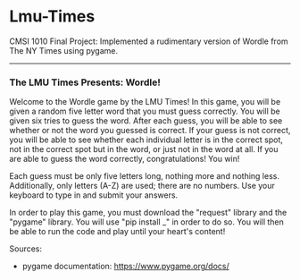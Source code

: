 # Lmu-Times
CMSI 1010 Final Project: Implemented a rudimentary version of Wordle from The NY Times using pygame.

----------------------------------------------------------------------------------------------------


### The LMU Times Presents: Wordle!

Welcome to the Wordle game by the LMU Times! In this game, you will be given a random five letter word that you must guess correctly. You will be given six tries to guess the word. After each guess, you will be able to see whether or not the word you guessed is correct. If your guess is not correct, you will be able to see whether each individual letter is in the correct spot, not in the correct spot but in the word, or just not in the word at all. If you are able to guess the word correctly, congratulations! You win!

Each guess must be only five letters long, nothing more and nothing less. Additionally, only letters (A-Z) are used; there are no numbers. Use your keyboard to type in and submit your answers.

In order to play this game, you must download the "request" library and the "pygame" library. You will use "pip install _" in order to do so. You will then be able to run the code and play until your heart's content!

Sources:

* pygame documentation: https://www.pygame.org/docs/

